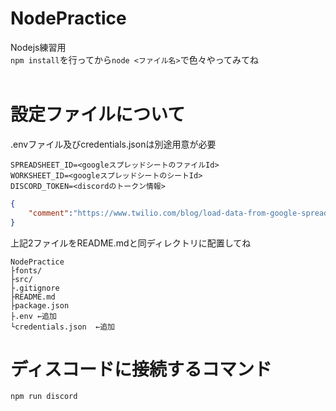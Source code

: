 # NodePractice
Nodejs練習用  
`npm install`を行ってから`node <ファイル名>`で色々やってみてね  
<br>
# 設定ファイルについて
.envファイル及びcredentials.jsonは別途用意が必要
```.env:.env
SPREADSHEET_ID=<googleスプレッドシートのファイルId>
WORKSHEET_ID=<googleスプレッドシートのシートId>
DISCORD_TOKEN=<discordのトークン情報>
```

```credentials.json:credentials.json
{
    "comment":"https://www.twilio.com/blog/load-data-from-google-spreadsheet-jp を参考に作成すること"
}
```
上記2ファイルをREADME.mdと同ディレクトリに配置してね
```txt:ディレクトリ構造
NodePractice
├fonts/
├src/
├.gitignore
├README.md
├package.json
├.env ←追加
└credentials.json  ←追加
```
# ディスコードに接続するコマンド
```
npm run discord
```